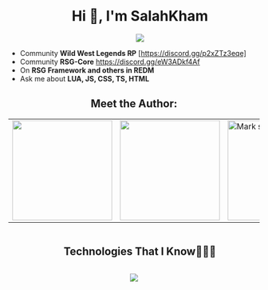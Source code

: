 <div id="user-content-toc">
  <ul align="center">
    <summary><h1 style="display: inline-block">Hi 👋, I'm SalahKham</h1></summary>
    <a href="https://linktr.ee/wildwestlegends">
    <img src="https://img.shields.io/badge/-Linktr-000000?style=flat-square&logo=github&logoColor=white">
    </a>
  </ul>
  </p>
</div>

- Community **Wild West Legends RP** [https://discord.gg/p2xZTz3eqe]
- Community **RSG-Core** https://discord.gg/eW3ADkf4Af
- On **RSG Framework and others in REDM**
- Ask me about **LUA, JS, CSS, TS, HTML**

<div align=center>
<h2 align="center"> Meet the Author:</h2>
<p align="center">

<div align="center">
  <table>
    <tr>
      <td><img height="200px" src="https://github-readme-stats.vercel.app/api?username=WildWestLegends&show_icons=true&theme=dark" /></td>
      <td><img height="200px" src="https://github-readme-stats.vercel.app/api/top-langs/?username=WildWestLegends&layout=compact&show_icons=true&theme=dark" /></td>
      <td><img height="200px" title=":fire: Get streak stats for your profile at git.io/streak-stats" alt="Mark streak" src="https://github-readme-streak-stats.herokuapp.com/?user=WildWestLegends&theme=dark&hide_border=false" /></td>
    </tr>
  </table>
</div>
<div id="user-content-toc">
  <ul align="center">
    <summary><h2 style="display: inline-block">Technologies That I Know👨🏻‍💻</h2></summary>
  </ul>
</div>
<!--tech stack icons-->
<p align="center">
  <a href="https://skillicons.dev">
    <img src="https://skillicons.dev/icons?i=discord,github,lua,html,js,css,mysql,vscode&perline=14" />
  </a>
</p>



<!---
WildWestLegends/WildWestLegends is a ✨ special ✨ repository because its `README.md` (this file) appears on your GitHub profile.
You can click the Preview link to take a look at your changes.
--->
